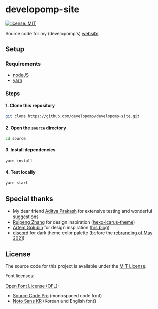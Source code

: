 # developomp-site

[![license: MIT](https://img.shields.io/badge/license-MIT-blue.svg?style=for-the-badge)](./LICENSE)

Source code for my (developomp's) <a href="https://developomp.com" target="_blank">website</a>.

## Setup

### Requirements

-   [nodeJS](https://nodejs.org)
-   [yarn](https://github.com/yarnpkg/yarn)

### Steps

#### 1. Clone this repository

```bash
git clone https://github.com/developomp/developomp-site.git
```

#### 2. Open the [`source`](./source) directory

```bash
cd source
```

#### 3. Install dependencies

```bash
yarn install
```

#### 4. Test locally

```bash
yarn start
```

## Special thanks

-   My dear friend [Aditya Prakash](https://github.com/AdityaPrakash-26) for extensive testing and wonderful suggestions
-   [Ruipeng Zhang](https://github.com/ppoffice) for design inspiration ([hexo-icarus-theme](https://github.com/ppoffice/hexo-theme-icarus))
-   [Artem Golubin](https://github.com/rushter) for design inspiration ([his blog](https://rushter.com/blog))
-   [discord](http://discord.com) for dark theme color palette (before the [rebranding of May 2021](https://blog.discord.com/how-were-making-discord-more-welcoming-for-everyone-ee152f198c60))

## License

The source code for this project is available under the [MIT License](./LICENSE).<br>

Font licenses:

[Open Font License (OFL)](https://scripts.sil.org/cms/scripts/page.php?site_id=nrsi&id=OFL#5667e9e4):

-   [Source Code Pro](https://fonts.google.com/specimen/Source+Code+Pro?query=source+code+pro) (monospaced code font)
-   [Noto Sans KR](https://fonts.google.com/specimen/Noto+Sans+KR) (Korean and English font)

